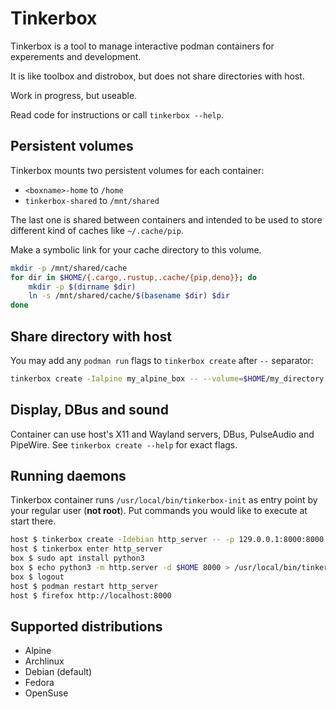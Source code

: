 # Tinkerbox

Tinkerbox is a tool to manage interactive podman containers for experements and development.

It is like toolbox and distrobox, but does not share directories with host.

Work in progress, but useable.

Read code for instructions or call `tinkerbox --help`.


## Persistent volumes

Tinkerbox mounts two persistent volumes for each container:

 * `<boxname>-home` to `/home`
 * `tinkerbox-shared` to `/mnt/shared`

The last one is shared between containers and intended to be used to store different kind of caches like `~/.cache/pip`.

Make a symbolic link for your cache directory to this volume.
```bash
mkdir -p /mnt/shared/cache
for dir in $HOME/{.cargo,.rustup,.cache/{pip,deno}}; do
    mkdir -p $(dirname $dir)
    ln -s /mnt/shared/cache/$(basename $dir) $dir 
done
```


## Share directory with host

You may add any `podman run` flags to `tinkerbox create` after `--` separator:
```bash
tinkerbox create -Ialpine my_alpine_box -- --volume=$HOME/my_directory:$HOME/my_directory:rw
```


## Display, DBus and sound

Container can use host's X11 and Wayland servers, DBus, PulseAudio and PipeWire.
See `tinkerbox create --help` for exact flags.


## Running daemons

Tinkerbox container runs `/usr/local/bin/tinkerbox-init` as entry point by your regular user (**not root**).
Put commands you would like to execute at start there.

```bash
host $ tinkerbox create -Idebian http_server -- -p 129.0.0.1:8000:8000
host $ tinkerbox enter http_server
box $ sudo apt install python3
box $ echo python3 -m http.server -d $HOME 8000 > /usr/local/bin/tinkerbox-init
box $ logout
host $ podman restart http_server
host $ firefox http://localhost:8000
```


## Supported distributions

 * Alpine
 * Archlinux
 * Debian (default)
 * Fedora
 * OpenSuse
